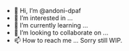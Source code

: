 - 👋 Hi, I’m @andoni-dpaf
- 👀 I’m interested in ...
- 🌱 I’m currently learning ...
- 💞️ I’m looking to collaborate on ...
- 📫 How to reach me ...
Sorry still WIP.
<!---
andoni-dpaf/andoni-dpaf is a ✨ special ✨ repository because its `README.md` (this file) appears on your GitHub profile.
You can click the Preview link to take a look at your changes.
--->

